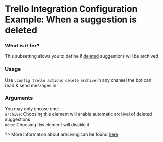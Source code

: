  # Trello Integration Configuration Example: When a suggestion is deleted 

### What is it for?
This subsetting allows you to define if [deleted](/staff/delete.md) suggestions will be archived 

### Usage
Use `.config trello actions delete archive` in any channel the bot can read & send messages in

### Arguments
You may only choose one:\
`archive`: Choosing this element will enable automatic archival of deleted suggestions\
`none`: Choosing this element will disable it

?> More information about arhciving can be found [here](https://help.trello.com/article/795-archiving-and-deleting-cards)

